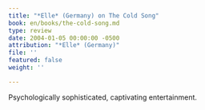 ```yaml
---
title: "*Elle* (Germany) on The Cold Song"
book: en/books/the-cold-song.md
type: review
date: 2004-01-05 00:00:00 -0500
attribution: "*Elle* (Germany)"
file: ''
featured: false
weight: ''

---
```

Psychologically sophisticated, captivating entertainment.